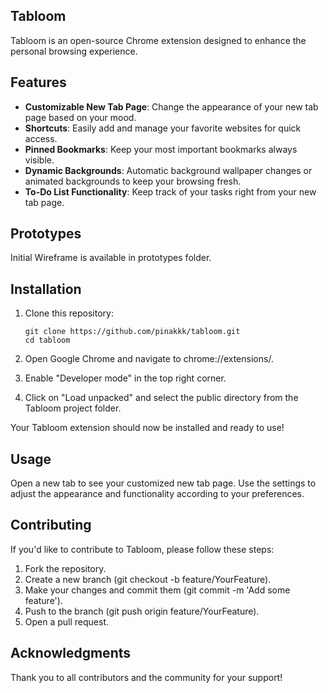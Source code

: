 ## Tabloom 
Tabloom is an open-source Chrome extension designed to enhance the personal browsing experience.

## Features

- **Customizable New Tab Page**: Change the appearance of your new tab page based on your mood.
- **Shortcuts**: Easily add and manage your favorite websites for quick access.
- **Pinned Bookmarks**: Keep your most important bookmarks always visible.
- **Dynamic Backgrounds**: Automatic background wallpaper changes or animated backgrounds to keep your browsing fresh.
- **To-Do List Functionality**: Keep track of your tasks right from your new tab page.

## Prototypes
Initial Wireframe is available in prototypes folder.

## Installation

1. Clone this repository:
   ```
   git clone https://github.com/pinakkk/tabloom.git
   cd tabloom
   ```
   
2. Open Google Chrome and navigate to chrome://extensions/.
3. Enable "Developer mode" in the top right corner.
4. Click on "Load unpacked" and select the public directory from the Tabloom project folder.

Your Tabloom extension should now be installed and ready to use!

## Usage
Open a new tab to see your customized new tab page.
Use the settings to adjust the appearance and functionality according to your preferences.

## Contributing
If you'd like to contribute to Tabloom, please follow these steps:

1. Fork the repository.
2. Create a new branch (git checkout -b feature/YourFeature).
3. Make your changes and commit them (git commit -m 'Add some feature').
4. Push to the branch (git push origin feature/YourFeature).
5. Open a pull request.

## Acknowledgments
Thank you to all contributors and the community for your support!
